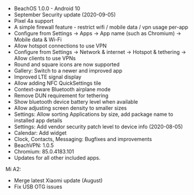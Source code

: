* BeachOS 1.0.0 - Android 10
* September Security update (2020-09-05)
* Pixel 4a support
* A simple firewall feature - restrict wifi / mobile data / vpn usage per-app
* Configure from Settings -> Apps -> App name (such as Chromium) -> Mobile data & Wi-Fi
* Allow hotspot connections to use VPN
* Configure from Settings -> Network & internet -> Hotspot & tethering -> Allow clients to use VPNs
* Round and square icons are now supported
* Gallery: Switch to a newer and improved app
* Improved LTE signal display
* Allow adding NFC QuickSettings tile
* Context-aware Bluetooth airplane mode
* Remove DUN requirement for tethering
* Show bluetooth device battery level when available
* Allow adjusting screen density to smaller sizes
* Settings: Allow sorting Applications by size, add package name to installed app details
* Settings: Add vendor security patch level to device info (2020-08-05)
* Calendar: Add widget
* Clock, Contacts, Messaging: Bugfixes and improvements
* BeachVPN: 1.0.5
* Chromium: 85.0.4183.101
* Updates for all other included apps.

Mi A2:
* Merge latest Xiaomi update (August)
* Fix USB OTG issues